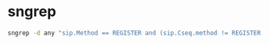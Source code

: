 # sngrep

```sh
sngrep -d any "sip.Method == REGISTER and (sip.Cseq.method != REGISTER or sip.Status-Code ==0)"
```
